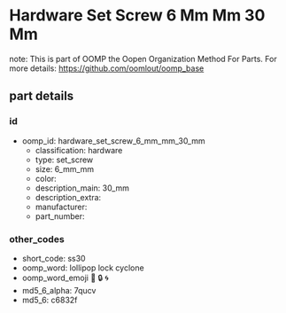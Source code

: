 # Hardware Set Screw 6 Mm Mm 30 Mm  

note: This is part of OOMP the Oopen Organization Method For Parts. For more details: https://github.com/oomlout/oomp_base

##  part details





### id
* oomp_id: hardware_set_screw_6_mm_mm_30_mm
  * classification: hardware
  * type: set_screw
  * size: 6_mm_mm
  * color: 
  * description_main: 30_mm
  * description_extra: 
  * manufacturer: 
  * part_number: 

### other_codes
* short_code: ss30
* oomp_word: lollipop lock cyclone
* oomp_word_emoji :lollipop: :lock: :cyclone:
* md5_6_alpha: 7qucv
* md5_6: c6832f